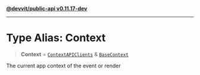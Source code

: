 [**@devvit/public-api v0.11.17-dev**](../README.md)

---

# Type Alias: Context

> **Context** = [`ContextAPIClients`](ContextAPIClients.md) & [`BaseContext`](BaseContext.md)

The current app context of the event or render
